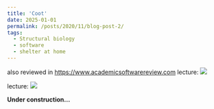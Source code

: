 ```yaml
---
title: 'Coot'
date: 2025-01-01
permalink: /posts/2020/11/blog-post-2/
tags:
  - Structural biology
  - software
  - shelter at home
---
```


also reviewed in https://www.academicsoftwarereview.com
lecture:
![](/images/file-name.png)

lecture:
![](/images/file-name.png)

**Under construction...**
